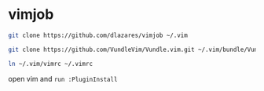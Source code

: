 # vimjob
```bash
git clone https://github.com/dlazares/vimjob ~/.vim

git clone https://github.com/VundleVim/Vundle.vim.git ~/.vim/bundle/Vundle.vim

ln ~/.vim/vimrc ~/.vimrc

```

open vim and `run :PluginInstall`
